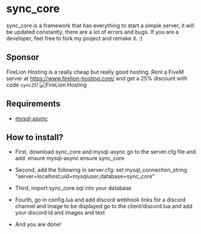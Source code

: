 # sync_core
sync_core is a framework that has everything to start a simple server, it will be updated constantly, there are a lot of errors and bugs. If you are a developer, feel free to fork my project and remake it. :)

## Sponsor
FireLion Hosting is a really cheap but really good hosting. Rent a FiveM server at https://www.firelion-hosting.com/ and get a 25% discount with code `sync25`!
![FireLion Hosting](https://www.firelion-hosting.com/images/logo/logo.png)

## Requirements
- [mysql-async](https://github.com/brouznouf/fivem-mysql-async)

## How to install?
- First, 
download sync_core and mysql-async
go to the server.cfg file and add:
ensure mysql-async
ensure sync_core

 - Second,
 add the following in server.cfg:
  set mysql_connection_string "server=localhost;uid=mysqluser;database=sync_core"
  
  - Third,
  import sync_core.sql into your database
  
  - Fourth, 
  go in config.lua and add discord webhook links for a discord channel and image to be displayed
  go to the client/discord.lua and add your discord id and images and text
  
  - And you are done!
